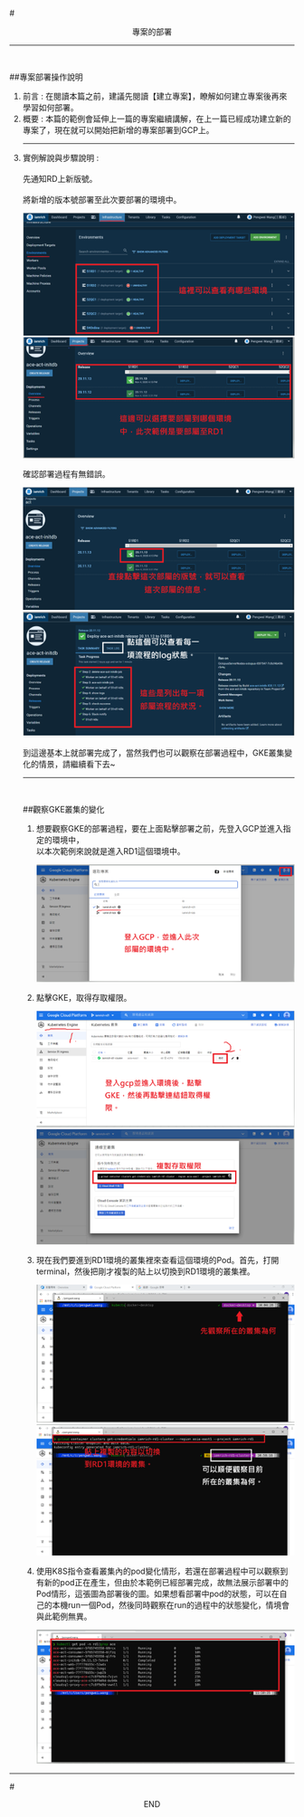 #<center>專案的部署</center>
<hr>
<br>

##專案部署操作說明
<br>
<ol>
<li>前言 : 在閱讀本篇之前，建議先閱讀【建立專案】，瞭解如何建立專案後再來學習如何部署。 
<li>概要 : 本篇的範例會延伸上一篇的專案繼續講解，在上一篇已經成功建立新的專案了，現在就可以開始把新增的專案部署到GCP上。
<hr>
<li> 實例解說與步驟說明 :
<br><br>
<Step1> 先通知RD上新版號。
<br><br>
<Step2> 將新增的版本號部署至此次要部署的環境中。

![image.png](/.attachments/image-312d8359-ddb4-45ef-b8e0-e4a2c7726553.png)
![image.png](/.attachments/image-775b7334-cca0-4841-aecf-9c870e3d959f.png)

<Step3> 確認部署過程有無錯誤。

![image.png](/.attachments/image-39a395bf-7188-49ba-870c-29babe2824df.png)
![image.png](/.attachments/image-05a0c032-5754-4a08-ac65-8ed1fc048293.png)
<br><br>
到這邊基本上就部署完成了，當然我們也可以觀察在部署過程中，GKE叢集變化的情景，請繼續看下去~
<hr>
<br>

##觀察GKE叢集的變化
<ol>
<li>想要觀察GKE的部署過程，要在上面<Step2>點擊部署之前，先登入GCP並進入指定的環境中，<br>以本次範例來說就是進入RD1這個環境中。

![image.png](/.attachments/image-9dabedea-3e9c-44a2-8834-e36e67f37c85.png)
<li> 點擊GKE，取得存取權限。

![image.png](/.attachments/image-77cc562d-bb93-43be-849f-fbccd3b6d7a0.png)
![image.png](/.attachments/image-a7742a66-fabc-4eab-85bd-03c1d8023498.png)
<li> 現在我們要進到RD1環境的叢集裡來查看這個環境的Pod。首先，打開 terminal，然後把剛才複製的貼上以切換到RD1環境的叢集裡。

![image.png](/.attachments/image-1b08d532-1283-4425-a6b6-186042b47325.png)
![image.png](/.attachments/image-7b854d5d-3174-4867-8dd7-e1862a9b234b.png)
<li> 使用K8S指令查看叢集內的pod變化情形，若還在部署過程中可以觀察到有新的pod正在產生，但由於本範例已經部署完成，故無法展示部署中的Pod情形，這張圖為部署後的圖。如果想看部署中pod的狀態，可以在自己的本機run一個Pod，然後同時觀察在run的過程中的狀態變化，情境會與此範例無異。

![image.png](/.attachments/image-da905f4c-129f-43d8-8ff3-f97d41f692bc.png)
</ol>
</ol>
<hr>

#<center>END</center>





